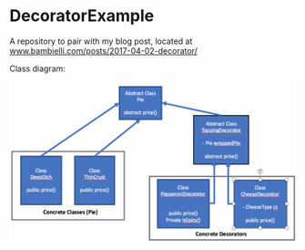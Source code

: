# DecoratorExample
A repository to pair with my blog post, located at www.bambielli.com/posts/2017-04-02-decorator/

Class diagram:

![DIAGRAM](PizzaClassDiagram.png)
